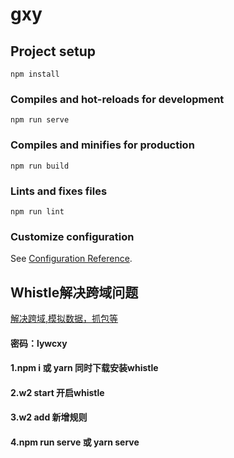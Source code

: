 # gxy

## Project setup
```
npm install
```

### Compiles and hot-reloads for development
```
npm run serve
```

### Compiles and minifies for production
```
npm run build
```

### Lints and fixes files
```
npm run lint
```

### Customize configuration
See [Configuration Reference](https://cli.vuejs.org/config/).


## Whistle解决跨域问题
[解决跨域,模拟数据，抓包等](https://leng-yangwei.gitee.io/star/2023/072058489.html)
#### 密码：lywcxy
#### 1.npm i 或 yarn  同时下载安装whistle
#### 2.w2 start  开启whistle
#### 3.w2 add    新增规则
#### 4.npm run serve  或  yarn serve


